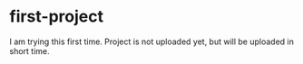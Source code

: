 # first-project
I am trying this first time.
Project is not uploaded yet, but will be uploaded in short time.
